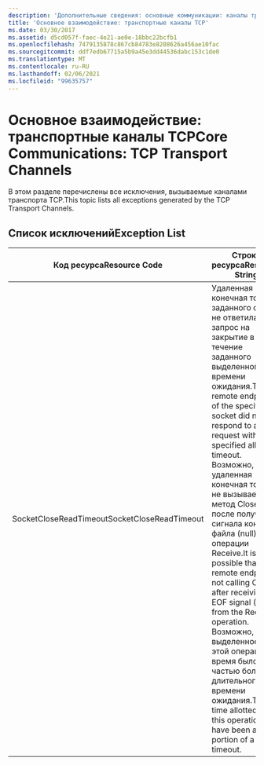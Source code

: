 ```yaml
---
description: 'Дополнительные сведения: основные коммуникации: каналы транспорта TCP'
title: 'Основное взаимодействие: транспортные каналы TCP'
ms.date: 03/30/2017
ms.assetid: d5cd057f-faec-4e21-ae0e-18bbc22bcfb1
ms.openlocfilehash: 7479135878c867cb84783e8208626a456ae10fac
ms.sourcegitcommit: ddf7edb67715a5b9a45e3dd44536dabc153c1de0
ms.translationtype: MT
ms.contentlocale: ru-RU
ms.lasthandoff: 02/06/2021
ms.locfileid: "99635757"
---
```

# <a name="core-communications-tcp-transport-channels"></a><span data-ttu-id="1eb52-103">Основное взаимодействие: транспортные каналы TCP</span><span class="sxs-lookup"><span data-stu-id="1eb52-103">Core Communications: TCP Transport Channels</span></span>

<span data-ttu-id="1eb52-104">В этом разделе перечислены все исключения, вызываемые каналами транспорта TCP.</span><span class="sxs-lookup"><span data-stu-id="1eb52-104">This topic lists all exceptions generated by the TCP Transport Channels.</span></span>  
  
## <a name="exception-list"></a><span data-ttu-id="1eb52-105">Список исключений</span><span class="sxs-lookup"><span data-stu-id="1eb52-105">Exception List</span></span>  
  
|<span data-ttu-id="1eb52-106">Код ресурса</span><span class="sxs-lookup"><span data-stu-id="1eb52-106">Resource Code</span></span>|<span data-ttu-id="1eb52-107">Строка ресурса</span><span class="sxs-lookup"><span data-stu-id="1eb52-107">Resource String</span></span>|  
|-------------------|---------------------|  
|<span data-ttu-id="1eb52-108">SocketCloseReadTimeout</span><span class="sxs-lookup"><span data-stu-id="1eb52-108">SocketCloseReadTimeout</span></span>|<span data-ttu-id="1eb52-109">Удаленная конечная точка заданного сокета не ответила на запрос на закрытие в течение заданного выделенного времени ожидания.</span><span class="sxs-lookup"><span data-stu-id="1eb52-109">The remote endpoint of the specified socket did not respond to a close request within the specified allotted timeout.</span></span> <span data-ttu-id="1eb52-110">Возможно, удаленная конечная точка не вызывает метод Close после получения сигнала конца файла (null) от операции Receive.</span><span class="sxs-lookup"><span data-stu-id="1eb52-110">It is possible that the remote endpoint is not calling Close after receiving the EOF signal (null) from the Receive operation.</span></span> <span data-ttu-id="1eb52-111">Возможно, выделенное для этой операции время было частью более длительного времени ожидания.</span><span class="sxs-lookup"><span data-stu-id="1eb52-111">The time allotted to this operation may have been a portion of a longer timeout.</span></span>|
